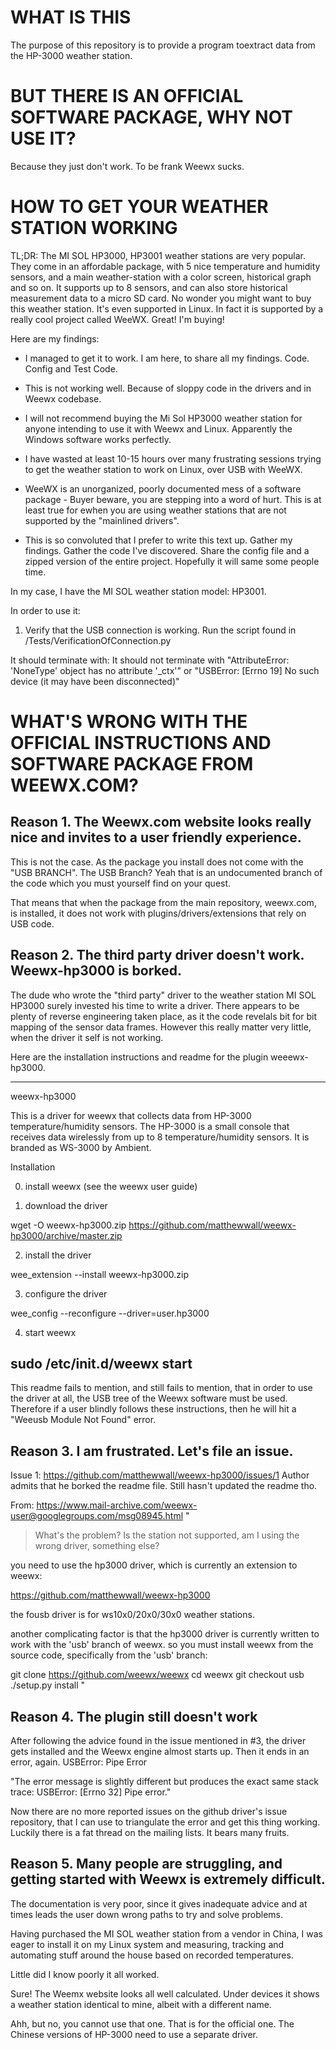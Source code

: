 # WHAT IS THIS #
The purpose of this repository is to provide a program toextract data from the HP-3000 weather station.

# BUT THERE IS AN OFFICIAL SOFTWARE PACKAGE, WHY NOT USE IT? #
Because they just don't work. To be frank Weewx sucks.

#
# HOW TO GET YOUR WEATHER STATION WORKING #

TL;DR: 
The MI SOL HP3000, HP3001 weather stations are very popular. They come in an affordable package, with 5 nice temperature and humidity sensors, 
and a main weather-station with a color screen, historical graph and so on. It supports up to 8 sensors, and can also store historical measurement data to a micro SD card. 
No wonder you might want to buy this weather station. It's even supported in Linux. In fact it is supported by a really cool project called WeeWX. Great! I'm buying!

Here are my findings:
- I managed to get it to work. I am here, to share all my findings. Code. Config and Test Code.

- This is not working well. Because of sloppy code in the drivers and in Weewx codebase.

- I will not recommend buying the Mi Sol HP3000 weather station for anyone intending to use it with Weewx and Linux. Apparently the Windows software works perfectly.

- I have wasted at least 10-15 hours over many frustrating sessions trying to get the weather station to work on Linux, over USB with WeeWX.

- WeeWX is an unorganized, poorly documented mess of a software package - Buyer beware, you are stepping into a word of hurt.
This is at least true for ewhen you are using weather stations that are not supported by the  "mainlined drivers".

- This is so convoluted that I prefer to write this text up. Gather my findings. Gather the code I've discovered. Share the config file and a zipped version of the entire project.
Hopefully it will same some people time.

In my case, I have the MI SOL weather station model: HP3001.


In order to use it:
1. Verify that the USB connection is working.
Run the script found in /Tests/VerificationOfConnection.py

It should terminate with: 
It should not terminate with 
"AttributeError: 'NoneType' object has no attribute '_ctx'"
or
"USBError: [Errno 19] No such device (it may have been disconnected)"

# WHAT'S WRONG WITH THE OFFICIAL INSTRUCTIONS AND SOFTWARE PACKAGE FROM WEEWX.COM? #

## Reason 1. The Weewx.com website looks really nice and invites to a user friendly experience. ##
This is not the case. As the package you install does not come with the "USB BRANCH".
The USB Branch? Yeah that is an undocumented branch of the code which you must yourself find on your quest.

That means that when the package from the main repository, weewx.com, is installed, it does not work with plugins/drivers/extensions that rely on USB code.


## Reason 2. The third party driver doesn't work. Weewx-hp3000 is borked. ##
The dude who wrote the "third party" driver to the weather station MI SOL HP3000 surely invested his time to write a driver.
There appears to be plenty of reverse engineering taken place, as it the code revelals bit for bit mapping of the sensor data frames.
However this really matter very little, when the driver it self is not working.


Here are the installation instructions and readme for the plugin weeewx-hp3000.

---
weewx-hp3000

This is a driver for weewx that collects data from HP-3000 temperature/humidity
sensors.  The HP-3000 is a small console that receives data wirelessly from up
to 8 temperature/humidity sensors.  It is branded as WS-3000 by Ambient.

Installation

0) install weewx (see the weewx user guide)

1) download the driver

wget -O weewx-hp3000.zip https://github.com/matthewwall/weewx-hp3000/archive/master.zip

2) install the driver

wee_extension --install weewx-hp3000.zip

3) configure the driver

wee_config --reconfigure --driver=user.hp3000

4) start weewx

sudo /etc/init.d/weewx start
---

This readme fails to mention, and still fails to mention, that in order to use the driver at all, the USB tree of the Weewx software must be used.
Therefore if a user blindly follows these instructions, then he will hit a "Weeusb Module Not Found" error. 


## Reason 3. I am frustrated. Let's file an issue. ##

Issue 1: https://github.com/matthewwall/weewx-hp3000/issues/1
Author admits that he borked the readme file.
Still hasn't updated the readme tho.


From: https://www.mail-archive.com/weewx-user@googlegroups.com/msg08945.html
"
> What's the problem? Is the station not supported, am I using the wrong 
> driver, something else?
>

you need to use the hp3000 driver, which is currently an extension to weewx:

https://github.com/matthewwall/weewx-hp3000

the fousb driver is for ws10x0/20x0/30x0 weather stations.

another complicating factor is that the hp3000 driver is currently written 
to work with the 'usb' branch of weewx.  so you must install weewx from the 
source code, specifically from the 'usb' branch:

git clone https://github.com/weewx/weewx
cd weewx
git checkout usb
./setup.py install
"


## Reason 4. The plugin still doesn't work ##
After following the advice found in the issue mentioned in #3, the driver gets installed and the Weewx engine almost starts up.
Then it ends in an error, again.
 USBError: Pipe Error

"The error message 
is slightly different but produces the exact same stack trace: USBError: 
[Errno 32] Pipe error."

Now there are no more reported issues on the github driver's issue repository, that I can use to triangulate the error and get this thing working.
Luckily there is a fat thread on the mailing lists. It bears many fruits.

## Reason 5. Many people are struggling, and getting started with Weewx is extremely difficult. ##
The documentation is very poor, since it gives inadequate advice and at times leads the user down wrong paths to try and solve problems. 


Having purchased the MI SOL weather station from a vendor in China, I was eager to install it on my Linux system and measuring, tracking and automating stuff around the house based on recorded temperatures.

Little did I know poorly it all worked.

Sure! The Weemx website looks all well calculated.
Under devices it shows a weather station identical to mine, albeit with a different name.

Ahh, but no, you cannot use that one. That is for the official one. The Chinese versions of HP-3000 need to use a separate driver.



